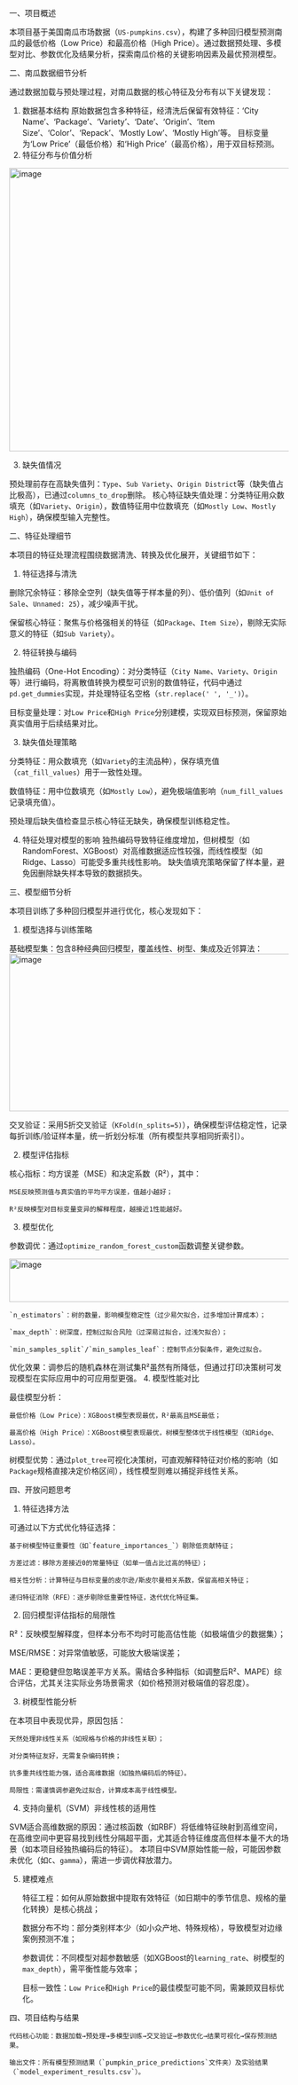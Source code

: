 一、项目概述

  本项目基于美国南瓜市场数据（`US-pumpkins.csv`），构建了多种回归模型预测南瓜的最低价格（Low Price）和最高价格（High Price）。通过数据预处理、多模型对比、参数优化及结果分析，探索南瓜价格的关键影响因素及最优预测模型。

二、南瓜数据细节分析

  通过数据加载与预处理过程，对南瓜数据的核心特征及分布有以下关键发现：
  
1. 数据基本结构
	原始数据包含多种特征，经清洗后保留有效特征：‘City Name’、‘Package’、‘Variety’、‘Date’、‘Origin’、‘Item Size’、‘Color’、‘Repack’、‘Mostly Low’、‘Mostly High’等。
目标变量为‘Low Price’（最低价格）和‘High Price’（最高价格），用于双目标预测。
2. 特征分布与价值分析
<img width="872" height="511" alt="image" src="https://github.com/user-attachments/assets/716033b7-d1c8-4262-abdc-ac4d78f519cb" />

3. 缺失值情况
   
  预处理前存在高缺失值列：`Type`、`Sub Variety`、`Origin District`等（缺失值占比极高），已通过`columns_to_drop`删除。
  核心特征缺失值处理：分类特征用众数填充（如`Variety`、`Origin`），数值特征用中位数填充（如`Mostly Low`、`Mostly High`），确保模型输入完整性。

二、特征处理细节

  本项目的特征处理流程围绕数据清洗、转换及优化展开，关键细节如下：
  
1. 特征选择与清洗
   
  删除冗余特征：移除全空列（缺失值等于样本量的列）、低价值列（如`Unit of Sale`、`Unnamed: 25`），减少噪声干扰。
  
  保留核心特征：聚焦与价格强相关的特征（如`Package`、`Item Size`），剔除无实际意义的特征（如`Sub Variety`）。
  
2. 特征转换与编码

  独热编码（One-Hot Encoding）：对分类特征（`City Name`、`Variety`、`Origin`等）进行编码，将离散值转换为模型可识别的数值特征，代码中通过`pd.get_dummies`实现，并处理特征名空格（`str.replace(' ', '_')`）。

  目标变量处理：对`Low Price`和`High Price`分别建模，实现双目标预测，保留原始真实值用于后续结果对比。
  
3. 缺失值处理策略

  分类特征：用众数填充（如`Variety`的主流品种），保存填充值（`cat_fill_values`）用于一致性处理。
  
  数值特征：用中位数填充（如`Mostly Low`），避免极端值影响（`num_fill_values`记录填充值）。
  
  预处理后缺失值检查显示核心特征无缺失，确保模型训练稳定性。
  
4. 特征处理对模型的影响
  独热编码导致特征维度增加，但树模型（如RandomForest、XGBoost）对高维数据适应性较强，而线性模型（如Ridge、Lasso）可能受多重共线性影响。
  缺失值填充策略保留了样本量，避免因删除缺失样本导致的数据损失。

三、模型细节分析

  本项目训练了多种回归模型并进行优化，核心发现如下：
  
1. 模型选择与训练策略

  基础模型集：包含8种经典回归模型，覆盖线性、树型、集成及近邻算法：
<img width="650" height="284" alt="image" src="https://github.com/user-attachments/assets/dea0e2d1-9e4a-4a01-bcd5-98a32698b25e" />
  
  交叉验证：采用5折交叉验证（`KFold(n_splits=5)`），确保模型评估稳定性，记录每折训练/验证样本量，统一折划分标准（所有模型共享相同折索引）。
  
2. 模型评估指标
   
  核心指标：均方误差（MSE）和决定系数（R²），其中：
  
    MSE反映预测值与真实值的平均平方误差，值越小越好；
    
    R²反映模型对目标变量变异的解释程度，越接近1性能越好。
    
3. 模型优化

  参数调优：通过`optimize_random_forest_custom`函数调整关键参数。

<img width="730" height="78" alt="image" src="https://github.com/user-attachments/assets/688f47c0-125e-40af-9dda-d374b2607e3c" />
    
    `n_estimators`：树的数量，影响模型稳定性（过少易欠拟合，过多增加计算成本）；
    
    `max_depth`：树深度，控制过拟合风险（过深易过拟合，过浅欠拟合）；
    
    `min_samples_split`/`min_samples_leaf`：控制节点分裂条件，避免过拟合。
  优化效果：调参后的随机森林在测试集R²虽然有所降低，但通过打印决策树可发现模型在实际应用中的可应用型更强。
4. 模型性能对比

  最佳模型分析：
  
    最低价格（Low Price）：XGBoost模型表现最优，R²最高且MSE最低；
    
    最高价格（High Price）：XGBoost模型表现最优，树模型整体优于线性模型（如Ridge、Lasso）。
    
  树模型优势：通过`plot_tree`可视化决策树，可直观解释特征对价格的影响（如`Package`规格直接决定价格区间），线性模型则难以捕捉非线性关系。
  
四、开放问题思考
1. 特征选择方法

可通过以下方式优化特征选择：

 	基于树模型特征重要性（如`feature_importances_`）剔除低贡献特征；
  	
  	方差过滤：移除方差接近0的常量特征（如单一值占比过高的特征）；
  
  	相关性分析：计算特征与目标变量的皮尔逊/斯皮尔曼相关系数，保留高相关特征；
  
  	递归特征消除（RFE）：逐步剔除低重要性特征，迭代优化特征集。
  
2. 回归模型评估指标的局限性
   
  R²：反映模型解释度，但样本分布不均时可能高估性能（如极端值少的数据集）；
  
  MSE/RMSE：对异常值敏感，可能放大极端误差；
  
  MAE：更稳健但忽略误差平方关系。需结合多种指标（如调整后R²、MAPE）综合评估，尤其关注实际业务场景需求（如价格预测对极端值的容忍度）。
  
3. 树模型性能分析
   
  在本项目中表现优异，原因包括：
  
  	天然处理非线性关系（如规格与价格的非线性关联）；
  
  	对分类特征友好，无需复杂编码转换；
  
  	抗多重共线性能力强，适合高维数据（如独热编码后的特征）。
  
  	局限性：需谨慎调参避免过拟合，计算成本高于线性模型。
  
4. 支持向量机（SVM）非线性核的适用性

  SVM适合高维数据的原因：通过核函数（如RBF）将低维特征映射到高维空间，在高维空间中更容易找到线性分隔超平面，尤其适合特征维度高但样本量不大的场景（如本项目经独热编码后的特征）。
本项目中SVM原始性能一般，可能因参数未优化（如`C`、`gamma`），需进一步调优释放潜力。

5. 建模难点
   
  	特征工程：如何从原始数据中提取有效特征（如日期中的季节信息、规格的量化转换）是核心挑战；

  	数据分布不均：部分类别样本少（如小众产地、特殊规格），导致模型对边缘案例预测不准；
  
  	参数调优：不同模型对超参数敏感（如XGBoost的`learning_rate`、树模型的`max_depth`），需平衡性能与效率；
 	 	
  	目标一致性：`Low Price`和`High Price`的最佳模型可能不同，需兼顾双目标优化。


四、项目结构与结果

  	代码核心功能：数据加载→预处理→多模型训练→交叉验证→参数优化→结果可视化→保存预测结果。
  
  	输出文件：所有模型预测结果（`pumpkin_price_predictions`文件夹）及实验结果（`model_experiment_results.csv`）。







